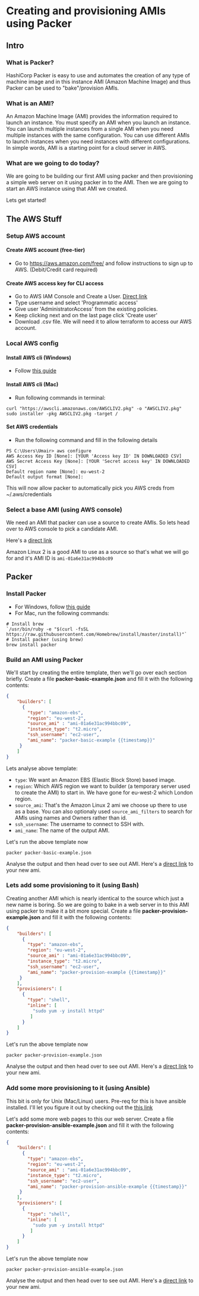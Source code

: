 
# Creating and provisioning AMIs using Packer

  

## Intro

### What is Packer?
HashiCorp Packer is easy to use and automates the creation of any type of machine image and in this instance AMI (Amazon Machine Image) and thus Packer can be used to "bake"/provision AMIs.

### What is an AMI?

An Amazon Machine Image (AMI) provides the information required to launch an instance. You must specify an AMI when you launch an instance. You can launch multiple instances from a single AMI when you need multiple instances with the same configuration. You can use different AMIs to launch instances when you need instances with different configurations. In simple words, AMI is a starting point for a cloud server in AWS.
  

### What are we going to do today?

We are going to be building our first AMI using packer and then provisioning a simple web server on it using packer in to the AMI. Then we are going to start an AWS instance using that AMI we created.

 
 Lets get started!
  
## The AWS Stuff

### Setup AWS account

#### Create AWS account (free-tier)
* Go to https://aws.amazon.com/free/ and follow instructions to sign up to AWS. (Debit/Credit card required)
  
#### Create AWS access key for CLI access
* Go to AWS IAM Console and Create a User. [Direct link](`https://console.aws.amazon.com/iam/home?region=eu-west-2#/users`)
* Type username and select 'Programmatic access'
* Give user 'AdministratorAccess' from the existing policies.
* Keep clicking next and on the last page click 'Create user'
* Download .csv file. We will need it to allow terraform to access our AWS account.

### Local AWS config
#### Install AWS cli (Windows)
- Follow [this guide](https://docs.aws.amazon.com/cli/latest/userguide/install-cliv2-windows.html)

#### Install AWS cli (Mac)
- Run following commands in terminal:
```shell
curl "https://awscli.amazonaws.com/AWSCLIV2.pkg" -o "AWSCLIV2.pkg"
sudo installer -pkg AWSCLIV2.pkg -target /
```

#### Set AWS credentials
* Run the following command and fill in the following details

```shell
PS C:\Users\Umair> aws configure
AWS Access Key ID [None]: [YOUR 'Access key ID' IN DOWNLOADED CSV]
AWS Secret Access Key [None]: [YOUR 'Secret access key' IN DOWNLOADED CSV]
Default region name [None]: eu-west-2
Default output format [None]:
```
This will now allow packer to automatically pick you AWS creds from ~/.aws/credentials

### Select a base AMI (using AWS console)
We need an AMI that packer can use a source to create AMIs. So lets head over to AWS console to pick a candidate AMI. 

Here's a [direct link]( https://eu-west-2.console.aws.amazon.com/ec2/v2/home?region=eu-west-2#Images:visibility=public-images;sort=name)

Amazon Linux 2 is a good AMI to use as a source so that's what we will go for and it's AMI ID is `ami-01a6e31ac994bbc09`

  
  ## Packer
  
### Install Packer
* For Windows, follow [this guide](https://learn.hashicorp.com/packer/getting-started/install)
* For Mac, run the following commands:
```
# Install brew
`/usr/bin/ruby -e "$(curl -fsSL https://raw.githubusercontent.com/Homebrew/install/master/install)"`
# Install packer (using brew)
brew install packer
```

  
### Build an AMI using Packer

We'll start by creating the entire template, then we'll go over each section briefly. Create a file **packer-basic-example.json** and fill it with the following contents:

```json
{
	"builders": [
	  {
		"type": "amazon-ebs",
		"region": "eu-west-2",
		"source_ami" : "ami-01a6e31ac994bbc09",
		"instance_type": "t2.micro",
		"ssh_username": "ec2-user",
		"ami_name": "packer-basic-example {{timestamp}}"
	 }
	]
}
```

Lets analyse above template:

*  `type`: We want an Amazon EBS (Elastic Block Store) based image.
*  `region`: Which AWS region we want to builder (a temporary server used to create the AMI) to start in. We have gone for eu-west-2 which London region.
*  `source_ami`: That's the Amazon Linux 2 ami we choose up there to use as a base. You can also optionaly used `source_ami_filters` to search for AMIs using names and Owners rather than id.
*  `ssh_username`: The username to connect to SSH with.
*  `ami_name`: The name of the output AMI.

Let's run the above template now
```
packer packer-basic-example.json
```

Analyse the output and then head over to see out AMI. Here's a [direct link](https://eu-west-2.console.aws.amazon.com/ec2/v2/home?region=eu-west-2#Images:visibility=private-images;search=packer-basic-example;sort=name) to your new ami.
  

### Lets add some provisioning to it (using Bash)
Creating another AMI which is nearly identical to the source which just a new name is boring. So we are going to bake in a web server in to this AMI using packer to make it a bit more special.  Create a file **packer-provision-example.json** and fill it with the following contents:

```json
{
	"builders": [
	  {
		"type": "amazon-ebs",
		"region": "eu-west-2",
		"source_ami" : "ami-01a6e31ac994bbc09",
		"instance_type": "t2.micro",
		"ssh_username": "ec2-user",
		"ami_name": "packer-provision-example {{timestamp}}"
	 }
	],
	"provisioners": [
	  {
		"type": "shell",
		"inline": [
		  "sudo yum -y install httpd"
		 ]
	  }
	] 
}
```
Let's run the above template now
```
packer packer-provision-example.json
```
Analyse the output and then head over to see out AMI. Here's a [direct link](https://eu-west-2.console.aws.amazon.com/ec2/v2/home?region=eu-west-2#Images:visibility=private-images;search=packer-provision-example;sort=name) to your new ami.

### Add some more provisioning to it (using Ansible)
This bit is only for Unix (Mac/Linux) users. Pre-req for this is have ansible installed. I'll let you figure it out by checking out the [this link](https://docs.ansible.com/ansible/latest/installation_guide/intro_installation.html#installing-ansible-on-macos)
	
Let's add some more web pages to this our web server. Create a file **packer-provision-ansible-example.json** and fill it with the following contents:
```json
{
	"builders": [
	  {
		"type": "amazon-ebs",
		"region": "eu-west-2",
		"source_ami" : "ami-01a6e31ac994bbc09",
		"instance_type": "t2.micro",
		"ssh_username": "ec2-user",
		"ami_name": "packer-provision-ansible-example {{timestamp}}"
	 }
	],
	"provisioners": [
	  {
		"type": "shell",
		"inline": [
		  "sudo yum -y install httpd"
		 ]
	  }
	] 
}
```
Let's run the above template now
```
packer packer-provision-ansible-example.json
```
Analyse the output and then head over to see out AMI. Here's a [direct link](https://eu-west-2.console.aws.amazon.com/ec2/v2/home?region=eu-west-2#Images:visibility=private-images;search=packer-provision-ansible-example;sort=name) to your new ami.

